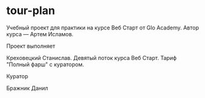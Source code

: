 # tour-plan

Учебный проект для практики на курсе Веб Старт от Glo Academy. Автор курса — Артем Исламов.

Проект выполняет

Креховецкий Станислав. Девятый поток курса Веб Старт. Тариф "Полный фарш" с куратором.

Куратор

Бражник Данил
